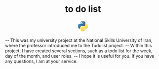 <h1 align="center">to do list</h1>
<p align="center">
<a href="https://www.python.org" target="_blank"> <img src="https://raw.githubusercontent.com/devicons/devicon/master/icons/python/python-original.svg" alt="python" width="40" height="40"/> </a>
</P>
<p>
-- This was my university project at the National Skills University of Iran, where the professor introduced me to the Todolist project.
-- Within this project, I have created several sections, such as a todo list for the week, day of the month, and user roles.
-- I hope it is useful for you. If you have any questions, I am at your service.
</p>